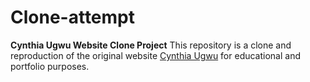 # Clone-attempt
**Cynthia Ugwu Website Clone Project**  This repository is a clone and reproduction of the original website [Cynthia Ugwu](https://cynthiaugwu.com/) for educational and portfolio purposes. 
